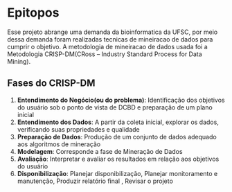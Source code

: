 # Epitopos

Esse projeto abrange uma demanda da bioinformatica da UFSC, por meio dessa demanda foram realizadas tecnicas de mineiracao de dados para cumprir o objetivo.
A metodologia de mineiracao de dados usada foi a Metodologia CRISP-DM(CRoss – Industry Standard Process for
Data Mining).

## Fases do CRISP-DM
1) **Entendimento do Negócio(ou do problema)**: Identificação dos objetivos do usuário sob o ponto de vista de DCBD e preparação de um plano inicial
2) **Entendimento dos Dados**: A partir da coleta inicial, explorar os dados, verificando suas propriedades e qualidade 
3) **Preparação de Dados**: Produção de um conjunto de dados adequado  aos algoritmos de mineração 
4) **Modelagem**: Corresponde a fase de Mineração de Dados
5) **Avaliação**: Interpretar e avaliar os resultados em relação aos objetivos do usuário 
6) **Disponibilização**: Planejar disponibilização, Planejar monitoramento e manutenção, Produzir relatório final , Revisar o projeto

